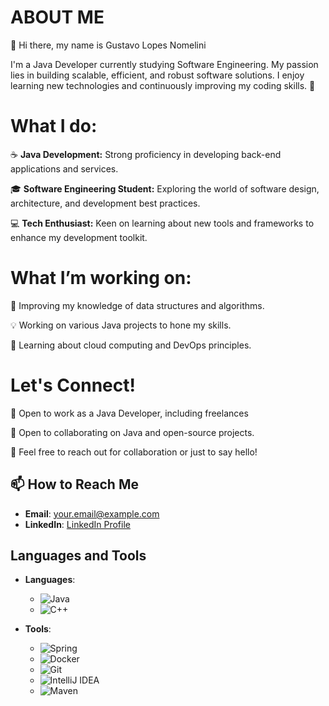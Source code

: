 # ABOUT ME

👋 Hi there, my name is Gustavo Lopes Nomelini

I'm a Java Developer currently studying Software Engineering. 
My passion lies in building scalable, efficient, and robust software solutions. 
I enjoy learning new technologies and continuously improving my coding skills. 🚀

# What I do:
☕️ **Java Development:** Strong proficiency in developing back-end applications and services.

🎓 **Software Engineering Student:** Exploring the world of software design, architecture, and development best practices.

💻 **Tech Enthusiast:** Keen on learning about new tools and frameworks to enhance my development toolkit.

# What I’m working on:
📘 Improving my knowledge of data structures and algorithms.

💡 Working on various Java projects to hone my skills.

🌱 Learning about cloud computing and DevOps principles.

# Let's Connect!
💼 Open to work as a Java Developer, including freelances

🔧 Open to collaborating on Java and open-source projects.

🤝 Feel free to reach out for collaboration or just to say hello!

## 📫 How to Reach Me
- **Email**: [your.email@example.com](mailto:gustavolnomelini@gmail.com)
- **LinkedIn**: [LinkedIn Profile](https://www.linkedin.com/in/gustavo-lopes-nomelini-144bb1212/)

## Languages and Tools

- **Languages**: 
  - ![Java](https://img.shields.io/badge/Java-ED8B00?style=for-the-badge&logo=java&logoColor=white)
  - ![C++](https://img.shields.io/badge/C%2B%2B-00599C?style=for-the-badge&logo=c%2B%2B&logoColor=white)

- **Tools**:
  - ![Spring](https://img.shields.io/badge/Spring-6DB33F?style=for-the-badge&logo=spring&logoColor=white)
  - ![Docker](https://img.shields.io/badge/Docker-2496ED?style=for-the-badge&logo=docker&logoColor=white)
  - ![Git](https://img.shields.io/badge/Git-F05032?style=for-the-badge&logo=git&logoColor=white)
  - ![IntelliJ IDEA](https://img.shields.io/badge/IntelliJ_IDEA-000000?style=for-the-badge&logo=intellij-idea&logoColor=white)
  - ![Maven](https://img.shields.io/badge/Apache_Maven-C71A36?style=for-the-badge&logo=apache-maven&logoColor=white)
